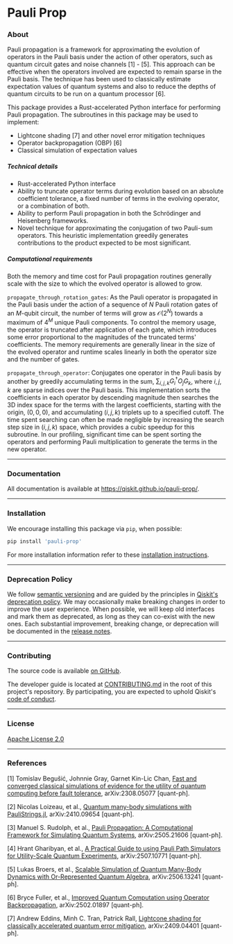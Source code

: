 # Pauli Prop

### About

Pauli propagation is a framework for approximating the evolution of operators in the Pauli basis
under the action of other operators, such as quantum circuit gates and noise channels [1] - [5].
This approach can be effective when the operators involved are expected to remain sparse in the
Pauli basis. The technique has been used to classically estimate expectation values of quantum
systems and also to reduce the depths of quantum circuits to be run on a quantum processor [6].

This package provides a Rust-accelerated Python interface for performing Pauli propagation. The
subroutines in this package may be used to implement:

- Lightcone shading [7] and other novel error mitigation techniques
- Operator backpropagation (OBP) [6]
- Classical simulation of expectation values
  
##### Technical details

- Rust-accelerated Python interface
- Ability to truncate operator terms during evolution based on an absolute coefficient
tolerance, a fixed number of terms in the evolving operator, or a combination of both.
- Ability to perform Pauli propagation in both the Schrödinger and Heisenberg frameworks.
- Novel technique for approximating the conjugation of two Pauli-sum operators. This heuristic
implementation greedily generates contributions to the product expected to be most significant.

##### Computational requirements

Both the memory and time cost for Pauli propagation routines generally scale with the size to which
the evolved operator is allowed to grow.

``propagate_through_rotation_gates``: As the Pauli operator is propagated in the Pauli basis under
the action of a sequence of $N$ Pauli rotation gates of an $M$-qubit circuit, the number of terms
will grow as $\mathcal{O}(2^{N})$ towards a maximum of $4^M$ unique Pauli components. To control
the memory usage, the operator is truncated after application of each gate, which introduces some
error proportional to the magnitudes of the truncated terms' coefficients. The memory requirements
are generally linear in the size of the evolved operator and runtime scales linearly in both the
operator size and the number of gates.

``propagate_through_operator``: Conjugates one operator in the Pauli basis by another by greedily
accumulating terms in the sum, $\sum_{i,j,k}G^{\dagger}_iO_jG_k$, where $i,j,k$ are sparse indices
over the Pauli basis. This implementation sorts the coefficients in each operator by descending
magnitude then searches the 3D index space for the terms with the largest coefficients, starting
with the origin, $(0, 0, 0)$, and accumulating $(i,j,k)$ triplets up to a specified cutoff. The time
spent searching can often be made negligible by increasing the search step size in $(i,j,k)$ space,
which provides a cubic speedup for this subroutine. In our profiling, significant time can be spent
sorting the operators and performing Pauli multiplication to generate the terms in the new operator.

----------------------------------------------------------------------------------------------------

### Documentation

All documentation is available at https://qiskit.github.io/pauli-prop/.

----------------------------------------------------------------------------------------------------

### Installation

We encourage installing this package via `pip`, when possible:

```bash
pip install 'pauli-prop'
```

For more installation information refer to these [installation instructions](docs/install.rst).

----------------------------------------------------------------------------------------------------

### Deprecation Policy

We follow [semantic versioning](https://semver.org/) and are guided by the principles in
[Qiskit's deprecation policy](https://github.com/Qiskit/qiskit/blob/main/DEPRECATION.md).
We may occasionally make breaking changes in order to improve the user experience.
When possible, we will keep old interfaces and mark them as deprecated, as long as they can co-exist with the
new ones.
Each substantial improvement, breaking change, or deprecation will be documented in the
[release notes](https://qiskit.github.io/pauli-prop/release-notes.html).

----------------------------------------------------------------------------------------------------

### Contributing

The source code is available [on GitHub](https://github.com/Qiskit/pauli-prop).

The developer guide is located at [CONTRIBUTING.md](https://github.com/Qiskit/pauli-prop/blob/main/CONTRIBUTING.md)
in the root of this project's repository.
By participating, you are expected to uphold Qiskit's [code of conduct](https://github.com/Qiskit/qiskit/blob/main/CODE_OF_CONDUCT.md).

----------------------------------------------------------------------------------------------------

### License

[Apache License 2.0](LICENSE.txt)

----------------------------------------------------------------------------------------------------

### References

[1] Tomislav Begušić, Johnnie Gray, Garnet Kin-Lic Chan, [Fast and converged classical simulations of evidence for the utility of quantum computing before fault tolerance](https://arxiv.org/abs/2308.05077), arXiv:2308.05077 [quant-ph].

[2] Nicolas Loizeau, et al., [Quantum many-body simulations with PauliStrings.jl](https://arxiv.org/abs/2410.09654), arXiv:2410.09654 [quant-ph].

[3] Manuel S. Rudolph, et al., [Pauli Propagation: A Computational Framework for Simulating Quantum Systems](https://arxiv.org/abs/2505.21606), arXiv:2505.21606 [quant-ph].

[4] Hrant Gharibyan, et al., [A Practical Guide to using Pauli Path Simulators for Utility-Scale Quantum Experiments](https://arxiv.org/abs/2507.10771), arXiv:2507.10771 [quant-ph].

[5] Lukas Broers, et al., [Scalable Simulation of Quantum Many-Body Dynamics with Or-Represented Quantum Algebra](https://arxiv.org/abs/2506.13241), arXiv:2506.13241 [quant-ph].

[6] Bryce Fuller, et al., [Improved Quantum Computation using Operator Backpropagation](https://arxiv.org/abs/2502.01897), arXiv:2502.01897 [quant-ph].

[7] Andrew Eddins, Minh C. Tran, Patrick Rall, [Lightcone shading for classically accelerated quantum error mitigation](https://arxiv.org/abs/2409.04401), arXiv:2409.04401 [quant-ph].
